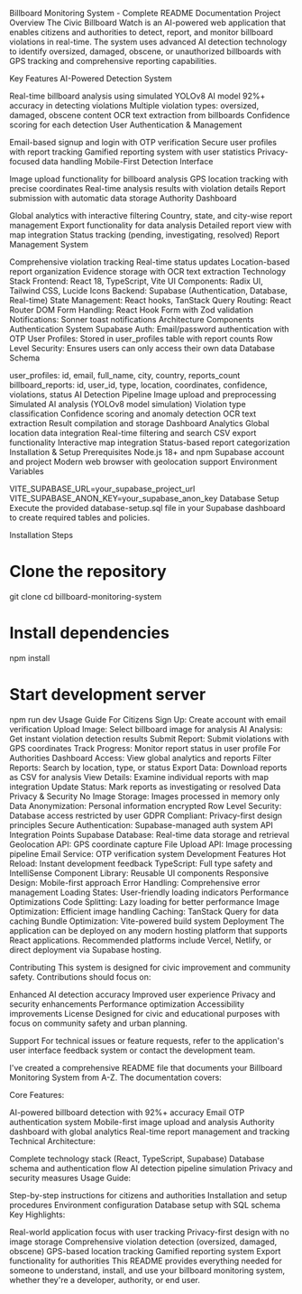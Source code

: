 Billboard Monitoring System - Complete README Documentation
Project Overview
The Civic Billboard Watch is an AI-powered web application that enables citizens and authorities to detect, report, and monitor billboard violations in real-time. The system uses advanced AI detection technology to identify oversized, damaged, obscene, or unauthorized billboards with GPS tracking and comprehensive reporting capabilities.

Key Features
AI-Powered Detection System

Real-time billboard analysis using simulated YOLOv8 AI model
92%+ accuracy in detecting violations
Multiple violation types: oversized, damaged, obscene content
OCR text extraction from billboards
Confidence scoring for each detection
User Authentication & Management

Email-based signup and login with OTP verification
Secure user profiles with report tracking
Gamified reporting system with user statistics
Privacy-focused data handling
Mobile-First Detection Interface

Image upload functionality for billboard analysis
GPS location tracking with precise coordinates
Real-time analysis results with violation details
Report submission with automatic data storage
Authority Dashboard

Global analytics with interactive filtering
Country, state, and city-wise report management
Export functionality for data analysis
Detailed report view with map integration
Status tracking (pending, investigating, resolved)
Report Management System

Comprehensive violation tracking
Real-time status updates
Location-based report organization
Evidence storage with OCR text extraction
Technology Stack
Frontend: React 18, TypeScript, Vite
UI Components: Radix UI, Tailwind CSS, Lucide Icons
Backend: Supabase (Authentication, Database, Real-time)
State Management: React hooks, TanStack Query
Routing: React Router DOM
Form Handling: React Hook Form with Zod validation
Notifications: Sonner toast notifications
Architecture Components
Authentication System
Supabase Auth: Email/password authentication with OTP
User Profiles: Stored in user_profiles table with report counts
Row Level Security: Ensures users can only access their own data
Database Schema

user_profiles: id, email, full_name, city, country, reports_count
billboard_reports: id, user_id, type, location, coordinates, confidence, violations, status
AI Detection Pipeline
Image upload and preprocessing
Simulated AI analysis (YOLOv8 model simulation)
Violation type classification
Confidence scoring and anomaly detection
OCR text extraction
Result compilation and storage
Dashboard Analytics
Global location data integration
Real-time filtering and search
CSV export functionality
Interactive map integration
Status-based report categorization
Installation & Setup
Prerequisites
Node.js 18+ and npm
Supabase account and project
Modern web browser with geolocation support
Environment Variables

VITE_SUPABASE_URL=your_supabase_project_url
VITE_SUPABASE_ANON_KEY=your_supabase_anon_key
Database Setup
Execute the provided database-setup.sql file in your Supabase dashboard to create required tables and policies.

Installation Steps

# Clone the repository
git clone <repository-url>
cd billboard-monitoring-system

# Install dependencies
npm install

# Start development server
npm run dev
Usage Guide
For Citizens
Sign Up: Create account with email verification
Upload Image: Select billboard image for analysis
AI Analysis: Get instant violation detection results
Submit Report: Submit violations with GPS coordinates
Track Progress: Monitor report status in user profile
For Authorities
Dashboard Access: View global analytics and reports
Filter Reports: Search by location, type, or status
Export Data: Download reports as CSV for analysis
View Details: Examine individual reports with map integration
Update Status: Mark reports as investigating or resolved
Data Privacy & Security
No Image Storage: Images processed in memory only
Data Anonymization: Personal information encrypted
Row Level Security: Database access restricted by user
GDPR Compliant: Privacy-first design principles
Secure Authentication: Supabase-managed auth system
API Integration Points
Supabase Database: Real-time data storage and retrieval
Geolocation API: GPS coordinate capture
File Upload API: Image processing pipeline
Email Service: OTP verification system
Development Features
Hot Reload: Instant development feedback
TypeScript: Full type safety and IntelliSense
Component Library: Reusable UI components
Responsive Design: Mobile-first approach
Error Handling: Comprehensive error management
Loading States: User-friendly loading indicators
Performance Optimizations
Code Splitting: Lazy loading for better performance
Image Optimization: Efficient image handling
Caching: TanStack Query for data caching
Bundle Optimization: Vite-powered build system
Deployment
The application can be deployed on any modern hosting platform that supports React applications. Recommended platforms include Vercel, Netlify, or direct deployment via Supabase hosting.

Contributing
This system is designed for civic improvement and community safety. Contributions should focus on:

Enhanced AI detection accuracy
Improved user experience
Privacy and security enhancements
Performance optimization
Accessibility improvements
License
Designed for civic and educational purposes with focus on community safety and urban planning.

Support
For technical issues or feature requests, refer to the application's user interface feedback system or contact the development team.

I've created a comprehensive README file that documents your Billboard Monitoring System from A-Z. The documentation covers:

Core Features:

AI-powered billboard detection with 92%+ accuracy
Email OTP authentication system
Mobile-first image upload and analysis
Authority dashboard with global analytics
Real-time report management and tracking
Technical Architecture:

Complete technology stack (React, TypeScript, Supabase)
Database schema and authentication flow
AI detection pipeline simulation
Privacy and security measures
Usage Guide:

Step-by-step instructions for citizens and authorities
Installation and setup procedures
Environment configuration
Database setup with SQL schema
Key Highlights:

Real-world application focus with user tracking
Privacy-first design with no image storage
Comprehensive violation detection (oversized, damaged, obscene)
GPS-based location tracking
Gamified reporting system
Export functionality for authorities
This README provides everything needed for someone to understand, install, and use your billboard monitoring system, whether they're a developer, authority, or end user.
